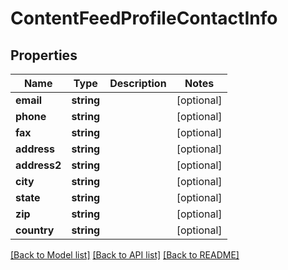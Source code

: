 # ContentFeedProfileContactInfo

## Properties
Name | Type | Description | Notes
------------ | ------------- | ------------- | -------------
**email** | **string** |  | [optional] 
**phone** | **string** |  | [optional] 
**fax** | **string** |  | [optional] 
**address** | **string** |  | [optional] 
**address2** | **string** |  | [optional] 
**city** | **string** |  | [optional] 
**state** | **string** |  | [optional] 
**zip** | **string** |  | [optional] 
**country** | **string** |  | [optional] 

[[Back to Model list]](../README.md#documentation-for-models) [[Back to API list]](../README.md#documentation-for-api-endpoints) [[Back to README]](../README.md)


